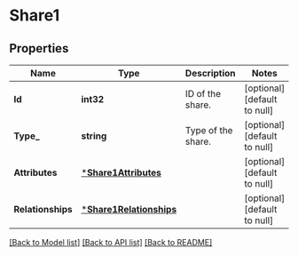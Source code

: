 # Share1

## Properties
Name | Type | Description | Notes
------------ | ------------- | ------------- | -------------
**Id** | **int32** | ID of the share. | [optional] [default to null]
**Type_** | **string** | Type of the share. | [optional] [default to null]
**Attributes** | [***Share1Attributes**](Share_1_attributes.md) |  | [optional] [default to null]
**Relationships** | [***Share1Relationships**](Share_1_relationships.md) |  | [optional] [default to null]

[[Back to Model list]](../README.md#documentation-for-models) [[Back to API list]](../README.md#documentation-for-api-endpoints) [[Back to README]](../README.md)


